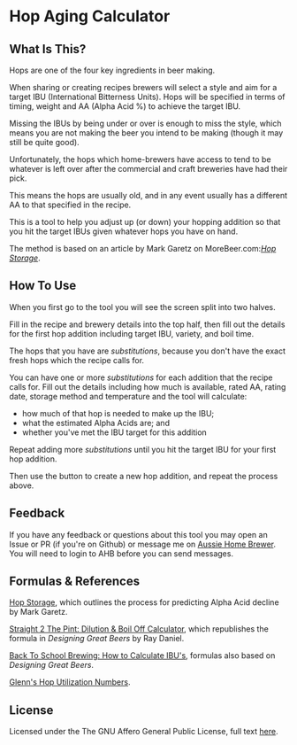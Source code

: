 # Hop Aging Calculator

## What Is This?

Hops are one of the four key ingredients in beer making.

When sharing or creating recipes brewers will select a style and aim for a target IBU (International Bitterness Units). Hops will be specified in terms of timing, weight and AA (Alpha Acid %) to achieve the target IBU.

Missing the IBUs by being under or over is enough to miss the style, which means you are not making the beer you intend to be making (though it may still be quite good).

Unfortunately, the hops which home-brewers have access to tend to be whatever is left over after the commercial and craft breweries have had their pick.

This means the hops are usually old, and in any event usually has a different AA to that specified in the recipe.

This is a tool to help you adjust up (or down) your hopping addition so that you hit the target IBUs given whatever hops you have on hand.

The method is based on an article by Mark Garetz on MoreBeer.com:_[Hop Storage](https://www.morebeer.com/articles/storing_hops_properly)_.

## How To Use

When you first go to the tool you will see the screen split into two halves.

Fill in the recipe and brewery details into the top half, then fill out the details for the first hop addition including target IBU, variety, and boil time.

The hops that you have are _substitutions_, because you don't have the exact fresh hops which the recipe calls for.

You can have one or more _substitutions_ for each addition that the recipe calls for. Fill out the details including how much is available, rated AA, rating date, storage method and temperature and the tool will calculate:

- how much of that hop is needed to make up the IBU;
- what the estimated Alpha Acids are; and
- whether you've met the IBU target for this addition

Repeat adding more _substitutions_ until you hit the target IBU for your first hop addition.

Then use the button to create a new hop addition, and repeat the process above.

## Feedback

If you have any feedback or questions about this tool you may open an Issue or PR (if you're on Github) or message me on [Aussie Home Brewer](https://aussiehomebrewer.com/members/specky85.32079/). You will need to login to AHB before you can send messages.

## Formulas & References

[Hop Storage](https://www.morebeer.com/articles/storing_hops_properly), which outlines the process for predicting Alpha Acid decline by Mark Garetz.

[Straight 2 The Pint: Dilution & Boil Off Calculator](https://straighttothepint.com/dilution-boil-off-calculator/), which republishes the formula in _Designing Great Beers_ by Ray Daniel.

[Back To School Brewing: How to Calculate IBU's](http://www.backtoschoolbrewing.com/blog/2016/9/5/how-to-calculate-ibus), formulas also based on _Designing Great Beers_.

[Glenn's Hop Utilization Numbers](https://www.realbeer.com/hops/research.html).

## License

Licensed under the The GNU Affero General Public License, full text [here](./LICENSE).
